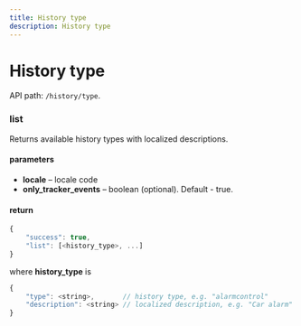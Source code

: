 ```yaml
---
title: History type
description: History type
---
```


# History type

API path: `/history/type`.

### list

Returns available history types with localized descriptions.

#### parameters

*   **locale** – locale code
*   **only_tracker_events** – boolean (optional). Default - true.

#### return

```js
{
    "success": true, 
    "list": [<history_type>, ...]
}
```   

where **history_type** is

```js
{
    "type": <string>,       // history type, e.g. "alarmcontrol"
    "description": <string> // localized description, e.g. "Car alarm"
}
```